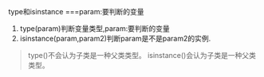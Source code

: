 type和isinstance
===param:要判断的变量
1. type(param)判断变量类型,param:要判断的变量
2. isinstance(param,param2)判断param是不是param2的实例.  
>type()不会认为子类是一种父类类型。
isinstance()会认为子类是一种父类类型。